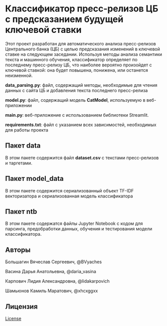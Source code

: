 # Классификатор пресс-релизов ЦБ с предсказанием будущей ключевой ставки

Этот проект разработан для автоматического анализа пресс-релизов Центрального банка (ЦБ) с целью предсказания изменений в ключевой ставке на следующем заседании. Используя методы анализа семантики текста и машинного обучения, классификатор определяет по последнему пресс-релизу ЦБ, что наиболее вероятно произойдет с ключевой ставкой: она будет повышена, понижена, или останется неизменной.

**data_parsing.py**: файл, содержащий методы, необходимые для чтения данных с сайта ЦБ и добавления текста последнего пресс-релиза

**model.py**: файл, содержащий модель **CatModel**, используемую в веб-приложении

**main.py**: веб-приложение с использованием библиотеки Streamlit.

**requirements.txt**: файл с указанием всех зависимостей, необходимых для работы проекта


## Пакет data

 В этом пакете содержится файл **dataset.csv** с текстами пресс-релизов и таргетами.

## Пакет model_data

В этом пакете содержится сериализованный объект TF-IDF векторизатора и сериализованная модель классификатора

## Пакет ntb

В этом  пакете содержатся файлы Jupyter Notebook с кодом для парсинга, предобработки данных, обучения и тестирования модели классификатора.



## Авторы

Большагин Вячеслав Сергеевич, @BVyaches

Васина Дарья Анатольевна, @daria_vasina

Карпович Лидия Александровна, @lidakarpovich

Шамьюнов Камиль Маратович, @xhcxggxx

## Лицензия

[License](https://github.com/BVyaches/CB_NLP/blob/main/LICENSE)
